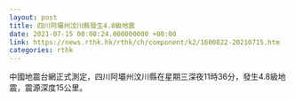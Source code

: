 ```yaml
---
layout: post
title: 四川阿壩州汶川縣發生4.8級地震
date: 2021-07-15 00:08:24.000000000 +08:00
link: https://news.rthk.hk/rthk/ch/component/k2/1600822-20210715.htm
categories: rthk
---
```


中國地震台網正式測定，四川阿壩州汶川縣在星期三深夜11時36分，發生4.8級地震，震源深度15公里。
